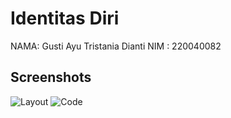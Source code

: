 # Identitas Diri

NAMA: Gusti Ayu Tristania Dianti 
NIM : 220040082

## Screenshots
![Layout](images/layout.png)
![Code](images/code.png)
